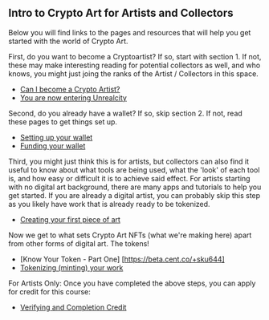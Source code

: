 

## Intro to Crypto Art for Artists and Collectors

Below you will find links to the pages and resources that will help you get started with the world of Crypto Art.

First, do you want to become a Cryptoartist?  If so, start with section 1.  If not, these may make interesting reading for 
potential collectors as well, and who knows, you might just joing the ranks of the Artist / Collectors in this space.

* [Can I become a Crypto Artist?](https://cryptoartschool.github.io/IntroCapsule/1.1-Can-I-become-a-Crypto-Artist%3F)
* [You are now entering Unrealcity](https://cryptoartschool.github.io/IntroCapsule/1.2-You-Are-Now-Entering-Unrealcity)

Second, do you already have a wallet?  If so, skip section 2.  If not, read these pages to get things set up.

* [Setting up your wallet](https://cryptoartschool.github.io/IntroCapsule/2.1-Setting-up-your-wallet)
* [Funding your wallet](https://cryptoartschool.github.io/IntroCapsule/2.2-Funding-a-wallet)

Third, you might just think this is for artists, but collectors can also find it useful to know about what tools are 
being used, what the 'look' of each tool is, and how easy or difficult it is to achieve said effect.  For artists starting
with no digital art background, there are many apps and tutorials to help you get started.  If you are already a digital
artist, you can probably skip this step as you likely have work that is already ready to be tokenized.

* [Creating your first piece of art](https://cryptoartschool.github.io/IntroCapsule/3.1-Creating-the-image-your-want-to-tokenize)

Now we get to what sets Crypto Art NFTs (what we're making here) apart from other forms of digital art.  The tokens!

* [Know Your Token - Part One] [https://beta.cent.co/+sku644]
* [Tokenizing (minting) your work](https://cryptoartschool.github.io/IntroCapsule/4.1-Tokenizing-(minting)-your-work)


For Artists Only:  Once you have completed the above steps, you can apply for credit for this course:
* [Verifying and Completion Credit](https://cryptoartschool.github.io/IntroCapsule/5.1-Verifying-and-Completion-Credit)
